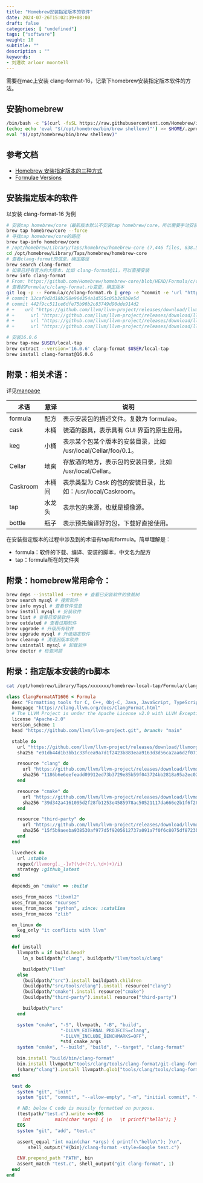 ```yaml
---
title: "Homebrew安装指定版本的软件"
date: 2024-07-26T15:02:39+08:00
draft: false
categories: [ "undefined"]
tags: ["software"]
weight: 10
subtitle: ""
description : ""
keywords:
- 刘港欢 arloor moontell
---
```


需要在mac上安装 clang-format-16，记录下homebrew安装指定版本软件的方法。
<!--more-->

## 安装homebrew

```bash
/bin/bash -c "$(curl -fsSL https://raw.githubusercontent.com/Homebrew/install/HEAD/install.sh)"
(echo; echo 'eval "$(/opt/homebrew/bin/brew shellenv)"') >> $HOME/.zprofile
eval "$(/opt/homebrew/bin/brew shellenv)"
```

## 参考文档

- [Homebrew 安装指定版本的三种方式](https://shockerli.net/post/homebrew-install-formula-specific-version/)
- [Formulae Versions](https://docs.brew.sh/Versions)

## 安装指定版本的软件

以安装 clang-format-16 为例

```bash
# 安装tap homebrew/core（最新版本默认不安装tap homebrew/core，所以需要手动安装
brew tap homebrew/core --force
# 寻找tap homebrew/core的路径
brew tap-info homebrew/core     
# /opt/homebrew/Library/Taps/homebrew/homebrew-core (7,446 files, 838.5MB)
cd /opt/homebrew/Library/Taps/homebrew/homebrew-core
# 查看clang-format的信息，确定路径
brew search clang-format
# 如果已经有官方的大版本，比如 clang-format@11，可以直接安装
brew info clang-format
# From: https://github.com/Homebrew/homebrew-core/blob/HEAD/Formula/c/clang-format.rb
# 查看的Formula/c/clang-format.rb变更，确定版本
git log -p -- Formula/c/clang-format.rb | grep -e ^commit -e 'url "http'
# commit 32caf9d2d18b258e964354a1d555c05b3c8b0e5d
# commit 442f9cc511ce6dfe75b96b2c83749d90dde914d2
# +    url "https://github.com/llvm/llvm-project/releases/download/llvmorg-16.0.6/llvm-16.0.6.src.tar.xz"
# +      url "https://github.com/llvm/llvm-project/releases/download/llvmorg-16.0.6/clang-16.0.6.src.tar.xz"
# +      url "https://github.com/llvm/llvm-project/releases/download/llvmorg-16.0.6/cmake-16.0.6.src.tar.xz"
# +      url "https://github.com/llvm/llvm-project/releases/download/llvmorg-16.0.6/third-party-16.0.6.src.tar.xz"

# 安装16.0.6
brew tap-new $USER/local-tap
brew extract --version='16.0.6' clang-format $USER/local-tap
brew install clang-format@16.0.6
```

## 附录：相关术语：

详见[manpage](https://docs.brew.sh/Manpage)

| 术语     | 意译   | 说明                                              |
|----------|--------|---------------------------------------------------|
| formula  | 配方   | 表示安装包的描述文件。复数为 formulae。           |
| cask     | 木桶   | 装酒的器具，表示具有 GUI 界面的原生应用。         |
| keg      | 小桶   | 表示某个包某个版本的安装目录，比如 /usr/local/Cellar/foo/0.1。 |
| Cellar   | 地窖   | 存放酒的地方，表示包的安装目录，比如 /usr/local/Cellar。 |
| Caskroom | 木桶间 | 表示类型为 Cask 的包的安装目录，比如：/usr/local/Caskroom。  |
| tap      | 水龙头 | 表示包的来源，也就是镜像源。                      |
| bottle   | 瓶子   | 表示预先编译好的包，下载好直接使用。              |


在安装指定版本的过程中涉及到的术语有tap和formula。简单理解是：

- formula：软件的下载、编译、安装的脚本，中文名为配方
- tap：formula所在的文件夹

## 附录：homebrew常用命令：

```bash
brew deps --installed --tree # 查看已安装软件的依赖树
brew search mysql # 搜索软件
brew info mysql # 查看软件信息
brew install mysql # 安装软件
brew list # 查看已安装软件
brew outdated # 查看过期软件
brew upgrade # 升级所有软件
brew upgrade mysql # 升级指定软件
brew cleanup # 清理旧版本软件
brew uninstall mysql # 卸载软件
brew doctor # 检查问题
```

## 附录：指定版本安装的rb脚本

```bash
cat /opt/homebrew/Library/Taps/xxxxxxx/homebrew-local-tap/Formula/clang-format@16.0.6.rb
```

```Ruby
class ClangFormatAT1606 < Formula
  desc "Formatting tools for C, C++, Obj-C, Java, JavaScript, TypeScript"
  homepage "https://clang.llvm.org/docs/ClangFormat.html"
  # The LLVM Project is under the Apache License v2.0 with LLVM Exceptions
  license "Apache-2.0"
  version_scheme 1
  head "https://github.com/llvm/llvm-project.git", branch: "main"

  stable do
    url "https://github.com/llvm/llvm-project/releases/download/llvmorg-16.0.6/llvm-16.0.6.src.tar.xz"
    sha256 "e91db44d1b3bb1c33fcea9a7d1f2423b883eaa9163d3d56ca2aa6d2f0711bc29"

    resource "clang" do
      url "https://github.com/llvm/llvm-project/releases/download/llvmorg-16.0.6/clang-16.0.6.src.tar.xz"
      sha256 "1186b6e6eefeadd09912ed73b3729e85b59f043724bb2818a95a2ec024571840"
    end

    resource "cmake" do
      url "https://github.com/llvm/llvm-project/releases/download/llvmorg-16.0.6/cmake-16.0.6.src.tar.xz"
      sha256 "39d342a4161095d2f28fb1253e4585978ac50521117da666e2b1f6f28b62f514"
    end

    resource "third-party" do
      url "https://github.com/llvm/llvm-project/releases/download/llvmorg-16.0.6/third-party-16.0.6.src.tar.xz"
      sha256 "15f5b9aeeba938530af977d5f9205612737a091a7f0f6c8075df8723b7713f70"
    end
  end

  livecheck do
    url :stable
    regex(/llvmorg[._-]v?(\d+(?:\.\d+)+)/i)
    strategy :github_latest
  end

  depends_on "cmake" => :build

  uses_from_macos "libxml2"
  uses_from_macos "ncurses"
  uses_from_macos "python", since: :catalina
  uses_from_macos "zlib"

  on_linux do
    keg_only "it conflicts with llvm"
  end

  def install
    llvmpath = if build.head?
      ln_s buildpath/"clang", buildpath/"llvm/tools/clang"

      buildpath/"llvm"
    else
      (buildpath/"src").install buildpath.children
      (buildpath/"src/tools/clang").install resource("clang")
      (buildpath/"cmake").install resource("cmake")
      (buildpath/"third-party").install resource("third-party")

      buildpath/"src"
    end

    system "cmake", "-S", llvmpath, "-B", "build",
                    "-DLLVM_EXTERNAL_PROJECTS=clang",
                    "-DLLVM_INCLUDE_BENCHMARKS=OFF",
                    *std_cmake_args
    system "cmake", "--build", "build", "--target", "clang-format"

    bin.install "build/bin/clang-format"
    bin.install llvmpath/"tools/clang/tools/clang-format/git-clang-format"
    (share/"clang").install llvmpath.glob("tools/clang/tools/clang-format/clang-format*")
  end

  test do
    system "git", "init"
    system "git", "commit", "--allow-empty", "-m", "initial commit", "--quiet"

    # NB: below C code is messily formatted on purpose.
    (testpath/"test.c").write <<~EOS
      int         main(char *args) { \n   \t printf("hello"); }
    EOS
    system "git", "add", "test.c"

    assert_equal "int main(char *args) { printf(\"hello\"); }\n",
        shell_output("#{bin}/clang-format -style=Google test.c")

    ENV.prepend_path "PATH", bin
    assert_match "test.c", shell_output("git clang-format", 1)
  end
end
```
